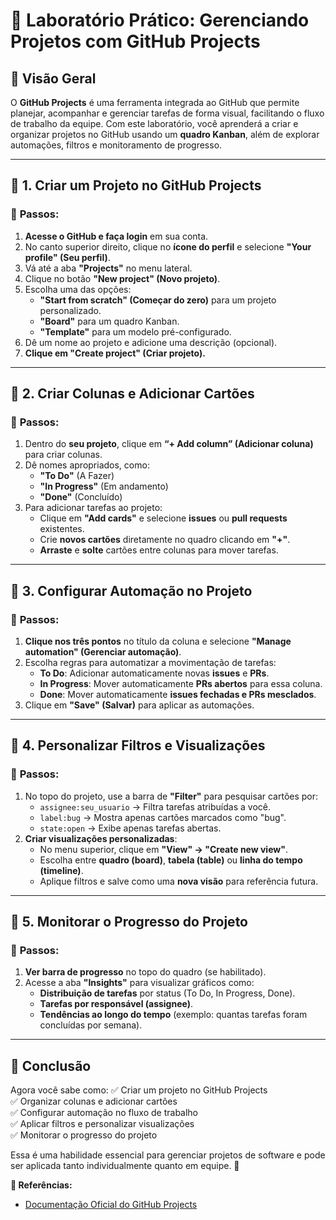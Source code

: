 # 📌 Laboratório Prático: Gerenciando Projetos com GitHub Projects

## 📌 Visão Geral  
O **GitHub Projects** é uma ferramenta integrada ao GitHub que permite planejar, acompanhar e gerenciar tarefas de forma visual, facilitando o fluxo de trabalho da equipe. Com este laboratório, você aprenderá a criar e organizar projetos no GitHub usando um **quadro Kanban**, além de explorar automações, filtros e monitoramento de progresso.

---

## 🔖 **1. Criar um Projeto no GitHub Projects**  

### 🎯 **Passos:**
1. **Acesse o GitHub e faça login** em sua conta.  
2. No canto superior direito, clique no **ícone do perfil** e selecione **"Your profile" (Seu perfil)**.  
3. Vá até a aba **"Projects"** no menu lateral.  
4. Clique no botão **"New project" (Novo projeto)**.  
5. Escolha uma das opções:
   - **"Start from scratch" (Começar do zero)** para um projeto personalizado.
   - **"Board"** para um quadro Kanban.
   - **"Template"** para um modelo pré-configurado.
6. Dê um nome ao projeto e adicione uma descrição (opcional).  
7. **Clique em "Create project" (Criar projeto).**  

---

## 🔖 **2. Criar Colunas e Adicionar Cartões**  

### 🎯 **Passos:**
1. Dentro do **seu projeto**, clique em **“+ Add column” (Adicionar coluna)** para criar colunas.
2. Dê nomes apropriados, como:
   - **"To Do"** (A Fazer)
   - **"In Progress"** (Em andamento)
   - **"Done"** (Concluído)
3. Para adicionar tarefas ao projeto:
   - Clique em **"Add cards"** e selecione **issues** ou **pull requests** existentes.
   - Crie **novos cartões** diretamente no quadro clicando em **"+"**.
   - **Arraste** e **solte** cartões entre colunas para mover tarefas.  

---

## 🔖 **3. Configurar Automação no Projeto**  

### 🎯 **Passos:**
1. **Clique nos três pontos** no título da coluna e selecione **"Manage automation" (Gerenciar automação)**.  
2. Escolha regras para automatizar a movimentação de tarefas:
   - **To Do**: Adicionar automaticamente novas **issues** e **PRs**.  
   - **In Progress**: Mover automaticamente **PRs abertos** para essa coluna.  
   - **Done**: Mover automaticamente **issues fechadas e PRs mesclados**.  
3. Clique em **"Save" (Salvar)** para aplicar as automações.  

---

## 🔖 **4. Personalizar Filtros e Visualizações**  

### 🎯 **Passos:**
1. No topo do projeto, use a barra de **"Filter"** para pesquisar cartões por:
   - `assignee:seu_usuario` → Filtra tarefas atribuídas a você.
   - `label:bug` → Mostra apenas cartões marcados como "bug".
   - `state:open` → Exibe apenas tarefas abertas.
2. **Criar visualizações personalizadas**:
   - No menu superior, clique em **"View" → "Create new view"**.
   - Escolha entre **quadro (board)**, **tabela (table)** ou **linha do tempo (timeline)**.
   - Aplique filtros e salve como uma **nova visão** para referência futura.  

---

## 🔖 **5. Monitorar o Progresso do Projeto**  

### 🎯 **Passos:**
1. **Ver barra de progresso** no topo do quadro (se habilitado).  
2. Acesse a aba **"Insights"** para visualizar gráficos como:
   - **Distribuição de tarefas** por status (To Do, In Progress, Done).
   - **Tarefas por responsável (assignee)**.
   - **Tendências ao longo do tempo** (exemplo: quantas tarefas foram concluídas por semana).  

---

## 🎯 **Conclusão**  
Agora você sabe como:
✅ Criar um projeto no GitHub Projects  
✅ Organizar colunas e adicionar cartões  
✅ Configurar automação no fluxo de trabalho  
✅ Aplicar filtros e personalizar visualizações  
✅ Monitorar o progresso do projeto  

Essa é uma habilidade essencial para gerenciar projetos de software e pode ser aplicada tanto individualmente quanto em equipe. 🚀  

**🔗 Referências:**  
- [Documentação Oficial do GitHub Projects](https://docs.github.com/pt/issues/planning-and-tracking-with-projects)  
